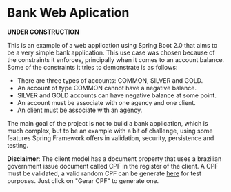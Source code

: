 # Bank Web Aplication

**UNDER CONSTRUCTION**

This is an example of a web application using Spring Boot 2.0 that aims to be a very simple bank application.
This use case was chosen because of the constraints it enforces, principally when it comes to an account balance.
Some of the constraints it tries to demonstrate is as follows:

+ There are three types of accounts: COMMON, SILVER and GOLD.
+ An account of type COMMON cannot have a negative balance. 
+ SILVER and GOLD accounts can have negative balance at some point.
+ An account must be associate with one agency and one client. 
+ An client must be associate with an agency.

The main goal of the project is not to build a bank application, which is much complex, 
but to be an example with a bit of challenge, using some features Spring Framework offers in validation,
 security, persistence and testing. 

**Disclaimer**: The client model has a document property that uses a brazilian government issue document called CPF in the register of the client.
A CPF must be validated, a valid random CPF can be generate [here](https://www.4devs.com.br/gerador_de_cpf) for test purposes.
Just click on "Gerar CPF" to generate one.
